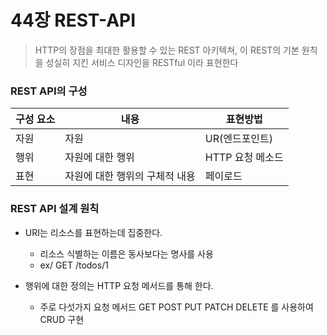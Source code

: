 # 44장 REST-API

> HTTP의 장점을 최대한 활용할 수 있는 REST 아키텍쳐,
> 이 REST의 기본 원칙을 성실히 지킨 서비스 디자인을 RESTful 이라 표현한다

### REST API의 구성

| 구성 요소 | 내용                           | 표현방법         |
| --------- | ------------------------------ | ---------------- |
| 자원      | 자원                           | UR(엔드포인트)   |
| 행위      | 자원에 대한 행위               | HTTP 요청 메소드 |
| 표현      | 자원에 대한 행위의 구체적 내용 | 페이로드         |

### REST API 설계 원칙

- URI는 리소스를 표현하는데 집중한다.

  - 리소스 식별하는 이름은 동사보다는 명사를 사용
  - ex/ GET /todos/1

- 행위에 대한 정의는 HTTP 요청 메서드를 통해 한다.
  - 주로 다섯가지 요청 메서드 GET POST PUT PATCH DELETE 를 사용하여 CRUD 구현
